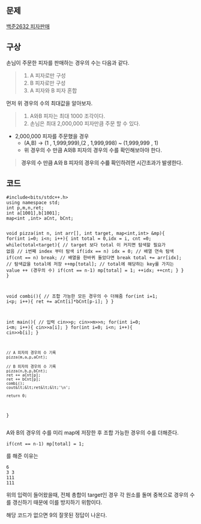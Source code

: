<h2 id="문제">문제</h2>
<p><a href="https://www.acmicpc.net/problem/2632">백준2632 피자판매</a>
<img alt="" src="https://velog.velcdn.com/images/gmltn9233/post/9ab84de5-4ed6-4455-8acd-9d6896a2336c/image.png" />
<img alt="" src="https://velog.velcdn.com/images/gmltn9233/post/0935b940-4356-49c0-ba81-665ab8c7e4ed/image.png" /></p>
<h2 id="구상">구상</h2>
<p>손님이 주문한 피자를 판매하는 경우의 수는 다음과 같다.</p>
<blockquote>
<ol>
<li>A 피자로만 구성</li>
<li>B 피자로만 구성</li>
<li>A 피자와 B 피자 혼합</li>
</ol>
</blockquote>
<p>먼저 위 경우의 수의 최대값을 알아보자.</p>
<blockquote>
<ol>
<li>A와B 피자는 최대 1000 조각이다.</li>
<li>손님은 최대 2,000,000 피자만큼 주문 할 수 있다.</li>
</ol>
</blockquote>
<ul>
<li>2,000,000 피자를 주문했을 경우<ul>
<li>(A,B) -&gt; (1 , 1,999,999),(2 , 1,999,998) ~ (1,999,999 , 1)</li>
<li>위 경우의 수 만큼 A와B 피자의 경우의 수를 확인해보아야 한다.</li>
</ul>
</li>
</ul>
<blockquote>
<p><strong>경우의 수 만큼 A와 B 피자의 경우의 수를 확인하려면 시간초과가 발생한다.</strong></p>
</blockquote>
<h2 id="코드">코드</h2>
<pre><code class="language-c">#include&lt;bits/stdc++.h&gt;
using namespace std;
int p,m,n,ret;
int a[1001],b[1001];
map&lt;int ,int&gt; aCnt, bCnt;

void pizza(int n, int arr[], int target, map&lt;int,int&gt; &amp;mp){
    for(int i=0; i&lt;n; i++){ 
        int total = 0,idx = i, cnt =0;
        while(total&lt;target){ // target 보다 total 이 커지면 탐색할 필요가 없음
            // i번째 index 부터 탐색 
            if(idx == n) idx = 0; // 배열 연속 탐색 
            if(cnt == n) break; // 배열을 한바퀴 돌았다면 break
            total += arr[idx]; // 탐색값을 total에 저장 
            ++mp[total]; // total에 해당하는 key를 가지는 value ++ (경우의 수) 
            if(cnt == n-1) mp[total] = 1; 
            ++idx;
            ++cnt;
        }
    }
} 

void combi(){ // 조합 가능한 모든 경우의 수 더해줌 
    for(int i=1; i&lt;p; i++){
        ret += aCnt[i]*bCnt[p-i];
    }
}

int main(){
    // 입력 
    cin&gt;&gt;p;
    cin&gt;&gt;m&gt;&gt;n;
    for(int i=0; i&lt;m; i++){
        cin&gt;&gt;a[i];
    }
    for(int i=0; i&lt;n; i++){
        cin&gt;&gt;b[i];
    }

    // A 피자의 경우의 수 기록 
    pizza(m,a,p,aCnt);

    // B 피자의 경우의 수 기록 
    pizza(n,b,p,bCnt);
    ret += aCnt[p];
    ret += bCnt[p];
    combi();
    cout&lt;&lt;ret&lt;&lt;'\n';

    return 0;
}</code></pre>
<p>A와 B의 경우의 수를 미리 map에 저장한 후 조합 가능한 경우의 수를 더해준다.</p>
<pre><code class="language-c">if(cnt == n-1) mp[total] = 1;</code></pre>
<p>를 해준 이유는</p>
<pre><code>6
3 3
111
111</code></pre><p>위의 입력이 들어왔을때, 전체 총합이 target인 경우 각 원소를 돌며 중복으로 경우의 수를 갱신하기 때문에 이를 방지하기 위함이다.</p>
<p>해당 코드가 없으면 9의 잘못된 정답이 나온다.</p>